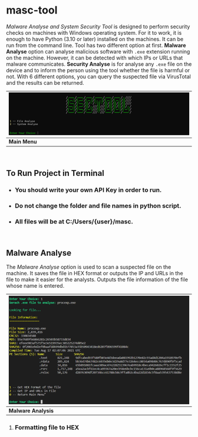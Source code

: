 # masc-tool
*Malware Analyse and System Security Tool* is designed to perform security checks on machines with Windows operating system. For it to work, it is enough to have Python (3.10 or later) installed on the machines. It can be run from the command line.
Tool has two different option at first. **Malware Analyse** option can analyse malicious software with `.exe` extension running on the machine. However, it can be detected with which IPs or URLs that malware communicates.
**Security Analyse** is for analyse any `.exe` file on the device and to inform the person using the tool whether the file is harmful or not. With 6 different options, you can query the suspected file via VirusTotal and the results can be returned.


| <img src="Images/main-menu.png"/> |
|-----------------------------------|
| **Main Menu**                     |

<br>

## To Run Project in Terminal
- ### You should write your own API Key in order to run.
- ### Do not change the folder and file names in python script.
- ### All files will be at C:/Users/{user}/masc.

<br>

## Malware Analyse

The *Malware Analyse* option is used to scan a suspected file on the machine. It saves the file in HEX format or outputs the IP and URLs in the file to make it easier for the analysts. Outputs the file information of the file whose name is entered.

| <img src="Images/malware-analyse.png"/> |
|-----------------------------------------|
| **Malware Analysis**                    |


1. ### Formatting file to HEX


